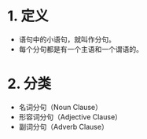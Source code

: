 # 1. 定义
* 语句中的小语句，就叫作分句。
* 每个分句都是有一个主语和一个谓语的。

# 2. 分类
* 名词分句（Noun Clause）
* 形容词分句（Adjective Clause）
* 副词分句（Adverb Clause）